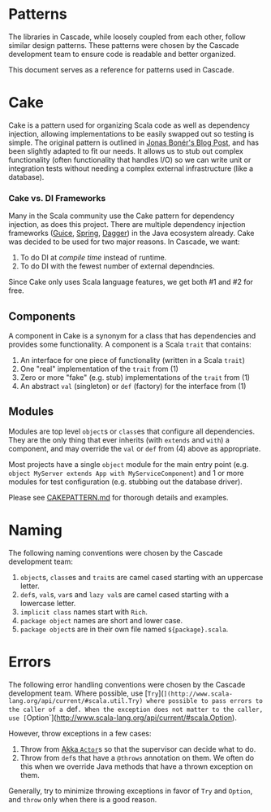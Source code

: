 # Patterns
The libraries in Cascade, while loosely coupled from each other,
follow similar design patterns. These patterns were chosen by the
Cascade development team to ensure code is readable and better organized.

This document serves as a reference for patterns used in Cascade.

# Cake
Cake is a pattern used for organizing Scala code as well as dependency injection,
allowing implementations to be easily swapped out so testing is simple. The original pattern
is outlined in [Jonas Bonér's Blog Post](http://jonasboner.com/2008/10/06/real-world-scala-dependency-injection-di/),
and has been slightly adapted to fit our needs. It allows us to stub out complex functionality (often
functionality that handles I/O) so we can write unit or integration tests without
needing a complex external infrastructure (like a database).

### Cake vs. DI Frameworks
Many in the Scala community use the Cake pattern for dependency injection, as does this project.
There are multiple dependency injection frameworks ([Guice](https://code.google.com/p/google-guice/),
[Spring](http://projects.spring.io/spring-framework/),
[Dagger](http://square.github.io/dagger/)) in the Java ecosystem already.
Cake was decided to be used for two major reasons. In Cascade, we want:

1. To do DI at _compile time_ instead of runtime.
2. To do DI with the fewest number of external dependncies.

Since Cake only uses Scala language features, we get both #1 and #2 for free.

## Components
A component in Cake is a synonym for a class that has dependencies and provides
some functionality. A component is a Scala `trait` that contains:

1. An interface for one piece of functionality (written in a Scala `trait`)
2. One "real" implementation of the `trait` from (1)
3. Zero or more "fake" (e.g. stub) implementations of the `trait` from (1)
4. An abstract `val` (singleton) or `def` (factory) for the interface from (1)

## Modules
Modules are top level `object`s or `class`es that configure all dependencies.
They are the only thing that ever inherits (with `extends` and `with`) a
component, and may override the `val` or `def` from (4) above as appropriate.

Most projects have a single `object` module for the main entry point (e.g.
`object MyServer extends App with MyServiceComponent`) and 1 or more modules
for test configuration (e.g. stubbing out the database driver).

Please see [CAKEPATTERN.md](CAKEPATTERN.md) for thorough details and examples.

# Naming
The following naming conventions were chosen by the Cascade development team:

1. `object`s, `class`es and `trait`s are camel cased starting with an uppercase
letter.
2. `def`s, `val`s, `var`s and `lazy val`s are camel cased starting with a
lowercase letter.
3. `implicit class` names start with `Rich`.
4. `package object` names are short and lower case.
5. `package object`s are in their own file named `${package}.scala`.

# Errors
The following error handling conventions were chosen by the Cascade development team.
Where possible, use [`Try`](`](http://www.scala-lang.org/api/current/#scala.util.Try) where
possible to pass errors to the caller of a `def`. When the exception does not
matter to the caller, use
[`Option`](http://www.scala-lang.org/api/current/#scala.Option).

However, throw exceptions in a few cases:

1. Throw from
[Akka `Actor`](http://doc.akka.io/docs/akka/2.3.5/scala/actors.html)s so that
the supervisor can decide what to do.
2. Throw from `def`s that have a `@throws` annotation on them. We often do
this when we override Java methods that have a thrown exception on them.

Generally, try to minimize throwing exceptions in favor of `Try` and
`Option`, and `throw` only when there is a good reason.
